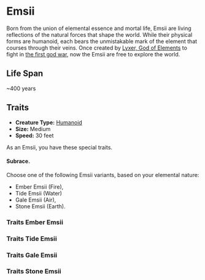 # Emsii
Born from the union of elemental essence and mortal life, Emsii are living reflections of the natural forces that shape the world. While their physical forms are humanoid, each bears the unmistakable mark of the element that courses through their veins. Once created by [Lyxer, God of Elements](../Gods/Lesser%20Gods/Lyxer%2C%20God%20of%20Elements.md) to fight in [the first god war](../Historic%20Events/1%20-%20Age%20of%20Dreams/0624%20-%20The%20First%20God%20War.md), now the Emsii are free to explore the world.



## Life Span
~400 years


## Traits

- **Creature Type:** [Humanoid](../Creature%20types/Humanoid.md)
- **Size:** Medium
- **Speed:** 30 feet

As an Emsii, you have these special traits.


#### Subrace.
Choose one of the following Emsii variants, based on your elemental nature:
- Ember Emsii (Fire),
- Tide Emsii (Water)
- Gale Emsii (Air),
- Stone Emsii (Earth).



### Traits Ember Emsii
### Traits Tide Emsii
### Traits Gale Emsii
### Traits Stone Emsii